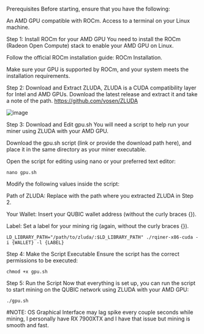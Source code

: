 Prerequisites
  Before starting, ensure that you have the following:

  An AMD GPU compatible with ROCm.
  Access to a terminal on your Linux machine.

Step 1: Install ROCm for your AMD GPU
  You need to install the ROCm (Radeon Open Compute) stack to enable your AMD GPU on Linux.

  Follow the official ROCm installation guide: ROCm Installation.

  Make sure your GPU is supported by ROCm, and your system meets the installation requirements.

Step 2: Download and Extract ZLUDA,
  ZLUDA is a CUDA compatibility layer for Intel and AMD GPUs. Download the latest release and extract it and take a note of the path. https://github.com/vosen/ZLUDA

  ![image](https://github.com/user-attachments/assets/cbf666f7-c862-45d1-9b23-fef093deb076)


Step 3: Download and Edit gpu.sh
  You will need a script to help run your miner using ZLUDA with your AMD GPU.

  Download the gpu.sh script (link or provide the download path here), and place it in the same directory as your miner executable.

  Open the script for editing using nano or your preferred text editor:

    nano gpu.sh

  Modify the following values inside the script:

  Path of ZLUDA: Replace with the path where you extracted ZLUDA in Step 2.
  
  Your Wallet: Insert your QUBIC wallet address (without the curly braces {}).
  
  Label: Set a label for your mining rig (again, without the curly braces {}).

    LD_LIBRARY_PATH="/path/to/zluda/:$LD_LIBRARY_PATH" ./rqiner-x86-cuda -i {WALLET} -l {LABEL}

Step 4: Make the Script Executable
  Ensure the script has the correct permissions to be executed:

    chmod +x gpu.sh

Step 5: Run the Script
  Now that everything is set up, you can run the script to start mining on the QUBIC network using ZLUDA with your AMD GPU:

    ./gpu.sh


#NOTE: OS Graphical Interface may lag spike every couple seconds while mining, I personally have RX 7900XTX and I have that issue but mining is smooth and fast.










